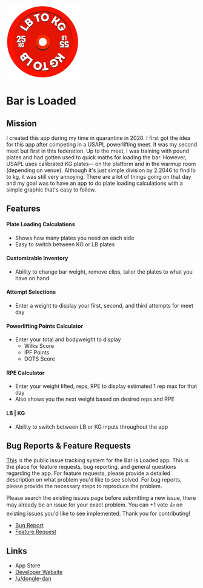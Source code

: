 ![icon3.png](icon3.png)
# Bar is Loaded
## Mission
I created this app during my time in quarantine in 2020. I first got the idea for this app after competing in a USAPL powerlifting meet. It was my second meet but first in this federation. Up to the meet, I was training with pound plates and had gotten used to quick maths for loading the bar. However, USAPL uses calibrated KG plates-- on the platform and in the warmup room (depending on venue). Although it's just simple division by 2.2046 to find lb to kg, it was still very annoying. There are a lot of things going on that day and my goal was to have an app to do plate loading calculations with a simple graphic that's easy to follow.

## Features
#### Plate Loading Calculations
* Shows how many plates you need on each side
* Easy to switch between KG or LB plates
#### Customizable Inventory
* Ability to change bar weight, remove clips, tailor the plates to what you have on hand
#### Attempt Selections
* Enter a weight to display your first, second, and third attempts for meet day
#### Powerlifting Points Calculator
* Enter your total and bodyweight to display
  - Wilks Score
  - IPF Points
  - DOTS Score
#### RPE Calculator
* Enter your weight lifted, reps, RPE to display estimated 1 rep max for that day
* Also shows you the next weight based on desired reps and RPE
#### LB | KG
* Ability to switch between LB or KG inputs throughout the app

## Bug Reports & Feature Requests
[This](https://github.com/dongledan/bar-is-loaded-issue-request/issues) is the public issue tracking system for the Bar is Loaded app. This is the place for feature requests, bug reporting, and general questions regarding the app. For feature requests, please provide a detailed description on what problem you'd like to see solved. For bug reports, please provide the necessary steps to reproduce the problem.

Please search the existing issues page before submitting a new issue, there may already be an issue for your exact problem. You can +1 vote :+1: on existing issues you'd like to see implemented. Thank you for contributing!

* [Bug Report](https://github.com/dongledan/bar-is-loaded/blob/master/.github/ISSUE_TEMPLATE/bug_report.md)
* [Feature Request](https://github.com/dongledan/bar-is-loaded/blob/master/.github/ISSUE_TEMPLATE/feature_request.md)

## Links
* App Store
* [Developer Website](http://dannyli.us/)
* [/u/dongle-dan](https://www.reddit.com/user/dongle-dan)

